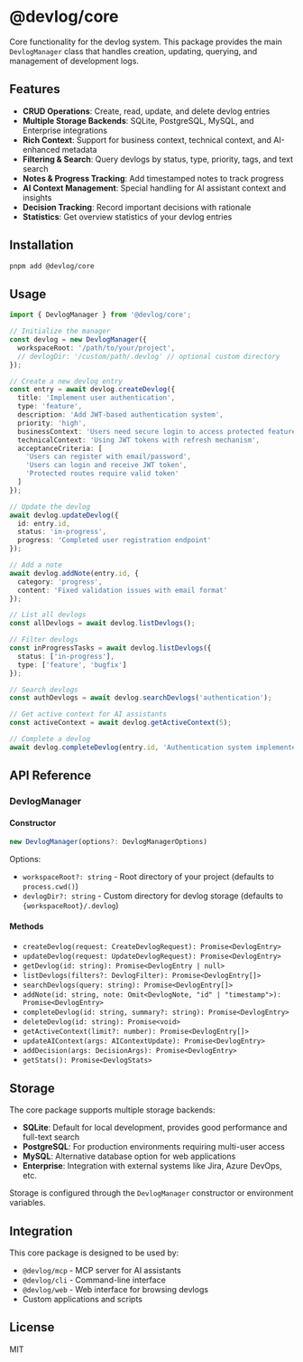 # @devlog/core

Core functionality for the devlog system. This package provides the main `DevlogManager` class that handles creation, updating, querying, and management of development logs.

## Features

- **CRUD Operations**: Create, read, update, and delete devlog entries
- **Multiple Storage Backends**: SQLite, PostgreSQL, MySQL, and Enterprise integrations
- **Rich Context**: Support for business context, technical context, and AI-enhanced metadata
- **Filtering & Search**: Query devlogs by status, type, priority, tags, and text search
- **Notes & Progress Tracking**: Add timestamped notes to track progress
- **AI Context Management**: Special handling for AI assistant context and insights
- **Decision Tracking**: Record important decisions with rationale
- **Statistics**: Get overview statistics of your devlog entries

## Installation

```bash
pnpm add @devlog/core
```

## Usage

```typescript
import { DevlogManager } from '@devlog/core';

// Initialize the manager
const devlog = new DevlogManager({
  workspaceRoot: '/path/to/your/project',
  // devlogDir: '/custom/path/.devlog' // optional custom directory
});

// Create a new devlog entry
const entry = await devlog.createDevlog({
  title: 'Implement user authentication',
  type: 'feature',
  description: 'Add JWT-based authentication system',
  priority: 'high',
  businessContext: 'Users need secure login to access protected features',
  technicalContext: 'Using JWT tokens with refresh mechanism',
  acceptanceCriteria: [
    'Users can register with email/password',
    'Users can login and receive JWT token',
    'Protected routes require valid token'
  ]
});

// Update the devlog
await devlog.updateDevlog({
  id: entry.id,
  status: 'in-progress',
  progress: 'Completed user registration endpoint'
});

// Add a note
await devlog.addNote(entry.id, {
  category: 'progress',
  content: 'Fixed validation issues with email format'
});

// List all devlogs
const allDevlogs = await devlog.listDevlogs();

// Filter devlogs
const inProgressTasks = await devlog.listDevlogs({
  status: ['in-progress'],
  type: ['feature', 'bugfix']
});

// Search devlogs
const authDevlogs = await devlog.searchDevlogs('authentication');

// Get active context for AI assistants
const activeContext = await devlog.getActiveContext(5);

// Complete a devlog
await devlog.completeDevlog(entry.id, 'Authentication system implemented and tested');
```

## API Reference

### DevlogManager

#### Constructor

```typescript
new DevlogManager(options?: DevlogManagerOptions)
```

Options:
- `workspaceRoot?: string` - Root directory of your project (defaults to `process.cwd()`)
- `devlogDir?: string` - Custom directory for devlog storage (defaults to `{workspaceRoot}/.devlog`)

#### Methods

- `createDevlog(request: CreateDevlogRequest): Promise<DevlogEntry>`
- `updateDevlog(request: UpdateDevlogRequest): Promise<DevlogEntry>`
- `getDevlog(id: string): Promise<DevlogEntry | null>`
- `listDevlogs(filters?: DevlogFilter): Promise<DevlogEntry[]>`
- `searchDevlogs(query: string): Promise<DevlogEntry[]>`
- `addNote(id: string, note: Omit<DevlogNote, "id" | "timestamp">): Promise<DevlogEntry>`
- `completeDevlog(id: string, summary?: string): Promise<DevlogEntry>`
- `deleteDevlog(id: string): Promise<void>`
- `getActiveContext(limit?: number): Promise<DevlogEntry[]>`
- `updateAIContext(args: AIContextUpdate): Promise<DevlogEntry>`
- `addDecision(args: DecisionArgs): Promise<DevlogEntry>`
- `getStats(): Promise<DevlogStats>`

## Storage

The core package supports multiple storage backends:

- **SQLite**: Default for local development, provides good performance and full-text search
- **PostgreSQL**: For production environments requiring multi-user access
- **MySQL**: Alternative database option for web applications  
- **Enterprise**: Integration with external systems like Jira, Azure DevOps, etc.

Storage is configured through the `DevlogManager` constructor or environment variables.

## Integration

This core package is designed to be used by:

- `@devlog/mcp` - MCP server for AI assistants
- `@devlog/cli` - Command-line interface
- `@devlog/web` - Web interface for browsing devlogs
- Custom applications and scripts

## License

MIT
